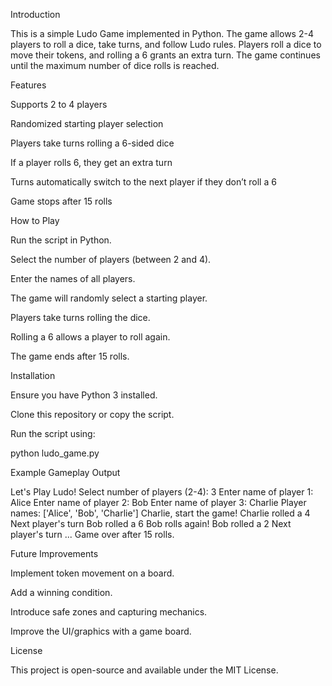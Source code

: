 Introduction

This is a simple Ludo Game implemented in Python. The game allows 2-4 players to roll a dice, take turns, and follow Ludo rules. Players roll a dice to move their tokens, and rolling a 6 grants an extra turn. The game continues until the maximum number of dice rolls is reached.

Features

Supports 2 to 4 players

Randomized starting player selection

Players take turns rolling a 6-sided dice

If a player rolls 6, they get an extra turn

Turns automatically switch to the next player if they don’t roll a 6

Game stops after 15 rolls

How to Play

Run the script in Python.

Select the number of players (between 2 and 4).

Enter the names of all players.

The game will randomly select a starting player.

Players take turns rolling the dice.

Rolling a 6 allows a player to roll again.

The game ends after 15 rolls.

Installation

Ensure you have Python 3 installed.

Clone this repository or copy the script.

Run the script using:

python ludo_game.py

Example Gameplay Output

Let's Play Ludo!
Select number of players (2-4): 3
Enter name of player 1: Alice
Enter name of player 2: Bob
Enter name of player 3: Charlie
Player names: ['Alice', 'Bob', 'Charlie']
Charlie, start the game!
Charlie rolled a 4
Next player's turn
Bob rolled a 6
Bob rolls again!
Bob rolled a 2
Next player's turn
...
Game over after 15 rolls.

Future Improvements

Implement token movement on a board.

Add a winning condition.

Introduce safe zones and capturing mechanics.

Improve the UI/graphics with a game board.

License

This project is open-source and available under the MIT License.


